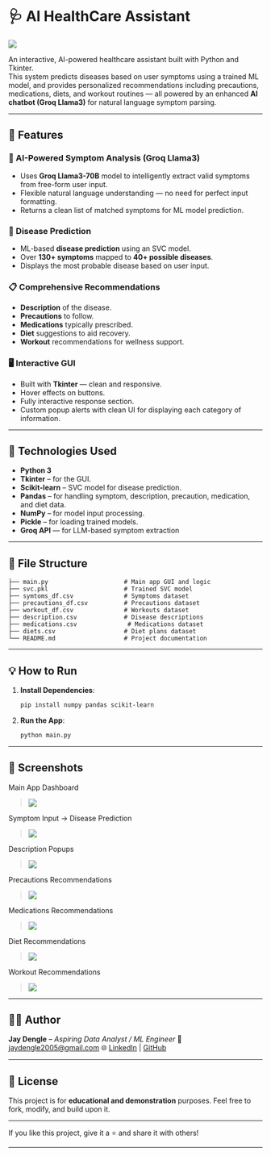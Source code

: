 # 🩺 AI HealthCare Assistant

![](https://github.com/jay3425/AI-HealthCare-Center/blob/main/MainImg.png)

An interactive, AI-powered healthcare assistant built with Python and Tkinter.  
This system predicts diseases based on user symptoms using a trained ML model, and provides personalized recommendations including precautions, medications, diets, and workout routines — all powered by an enhanced **AI chatbot (Groq Llama3)** for natural language symptom parsing.

---

## 🚀 Features

### 🤖 AI-Powered Symptom Analysis (Groq Llama3)
- Uses **Groq Llama3-70B** model to intelligently extract valid symptoms from free-form user input.
- Flexible natural language understanding — no need for perfect input formatting.
- Returns a clean list of matched symptoms for ML model prediction.

### 🧠 Disease Prediction
- ML-based **disease prediction** using an SVC model.
- Over **130+ symptoms** mapped to **40+ possible diseases**.
- Displays the most probable disease based on user input.

### 📋 Comprehensive Recommendations
- **Description** of the disease.
- **Precautions** to follow.
- **Medications** typically prescribed.
- **Diet** suggestions to aid recovery.
- **Workout** recommendations for wellness support.

### 🖥️ Interactive GUI
- Built with **Tkinter** — clean and responsive.
- Hover effects on buttons.
- Fully interactive response section.
- Custom popup alerts with clean UI for displaying each category of information.

---

## 🧠 Technologies Used

- **Python 3**
- **Tkinter** – for the GUI.
- **Scikit-learn** – SVC model for disease prediction.
- **Pandas** – for handling symptom, description, precaution, medication, and diet data.
- **NumPy** – for model input processing.
- **Pickle** – for loading trained models.
- **Groq API** — for LLM-based symptom extraction
---

## 📂 File Structure

```plaintext
├── main.py                     # Main app GUI and logic
├── svc.pkl                     # Trained SVC model
├── symtoms_df.csv              # Symptoms dataset
├── precautions_df.csv          # Precautions dataset
├── workout_df.csv              # Workouts dataset
├── description.csv             # Disease descriptions
├── medications.csv              # Medications dataset
├── diets.csv                   # Diet plans dataset
└── README.md                   # Project documentation
````

---

## 💡 How to Run

1. **Install Dependencies**:

   ```bash
   pip install numpy pandas scikit-learn
   ```

2. **Run the App**:

   ```bash
   python main.py
   ```

---

## 📸 Screenshots
Main App Dashboard
>  ![](https://github.com/jay3425/AI-HealthCare-Center/blob/main/Screenshot%20(471).png)

Symptom Input → Disease Prediction
>  ![](https://github.com/jay3425/AI-HealthCare-Center/blob/main/Screenshot%20(471).png)

Description Popups
>  ![](https://github.com/jay3425/AI-HealthCare-Center/blob/main/Screenshot%20(471).png)

Precautions Recommendations
>  ![](https://github.com/jay3425/AI-HealthCare-Center/blob/main/Screenshot%20(471).png)

Medications Recommendations
>  ![](https://github.com/jay3425/AI-HealthCare-Center/blob/main/Screenshot%20(471).png)

Diet Recommendations
>  ![](https://github.com/jay3425/AI-HealthCare-Center/blob/main/Screenshot%20(471).png)

Workout Recommendations
>  ![](https://github.com/jay3425/AI-HealthCare-Center/blob/main/Screenshot%20(471).png)

---

## 👨‍💻 Author

**Jay Dengle** – *Aspiring Data Analyst / ML Engineer*
📧 [jaydengle2005@gmail.com](mailto:jaydengle2005@gmail.com)
🌐 [LinkedIn](https://www.linkedin.com/in/jay-anil-dengle-049952337/) | [GitHub](https://github.com/jay3425)

---

## 📃 License

This project is for **educational and demonstration** purposes.
Feel free to fork, modify, and build upon it.

---

If you like this project, give it a ⭐ and share it with others!

---
